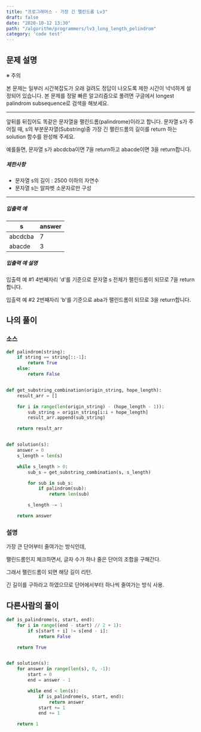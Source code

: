 ```yaml
---
title: "프로그래머스 - 가장 긴 팰린드롬 Lv3"
draft: false
date: "2020-10-12 13:30"
path: "/algorithm/programmers/lv3_long_length_pelindrom"
category: 'code test'
---
```


## 문제 설명

※ 주의

본 문제는 일부러 시간복잡도가 오래 걸려도 정답이 나오도록 제한 시간이 넉넉하게 설정되어 있습니다.
본 문제를 정말 빠른 알고리즘으로 풀려면 구글에서 longest palindrom subsequence로 검색을 해보세요.

------

앞뒤를 뒤집어도 똑같은 문자열을 팰린드롬(palindrome)이라고 합니다.
문자열 s가 주어질 때, s의 부분문자열(Substring)중 가장 긴 팰린드롬의 길이를 return 하는 solution 함수를 완성해 주세요.

예를들면, 문자열 s가 abcdcba이면 7을 return하고 abacde이면 3을 return합니다.

##### 제한사항

- 문자열 s의 길이 : 2500 이하의 자연수
- 문자열 s는 알파벳 소문자로만 구성

------

##### 입출력 예

| s       | answer |
| ------- | ------ |
| abcdcba | 7      |
| abacde  | 3      |

##### 입출력 예 설명

입출력 예 #1
4번째자리 'd'를 기준으로 문자열 s 전체가 팰린드롬이 되므로 7을 return합니다.

입출력 예 #2
2번째자리 'b'를 기준으로 aba가 팰린드롬이 되므로 3을 return합니다.



## 나의 풀이

### 소스

```python
def palindrom(string):
    if string == string[::-1]:
        return True
    else:
        return False


def get_substring_combination(origin_string, hope_length):
    result_arr = []

    for i in range(len(origin_string) - (hope_length - 1)):
        sub_string = origin_string[i:i + hope_length]
        result_arr.append(sub_string)

    return result_arr


def solution(s):
    answer = 0
    s_length = len(s)

    while s_length > 0:
        sub_s = get_substring_combination(s, s_length)

        for sub in sub_s:
            if palindrom(sub):
                return len(sub)

        s_length -= 1

    return answer
```

### 설명

가장 큰 단어부터 줄여가는 방식인데,

팰린드롬인지 체크하면서, 글자 수가 하나 줄은 단어의 조합을 구해간다.

그래서 팰린드롬이 되면 해당 길이 리턴.

긴 길이를 구하라고 하였으므로 단어에서부터 하나씩 줄여가는 방식 사용.



## 다른사람의 풀이

```python
def is_palindrome(s, start, end):
    for i in range((end - start) // 2 + 1):
        if s[start + i] != s[end - i]:
            return False

    return True


def solution(s):
    for answer in range(len(s), 0, -1):
        start = 0
        end = answer - 1

        while end < len(s): 
            if is_palindrome(s, start, end):
                return answer
            start += 1
            end += 1

    return 1
```



